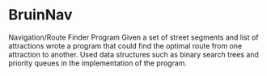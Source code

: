# BruinNav
Navigation/Route Finder Program
Given a set of street segments and list of attractions wrote a program that could find the optimal route from one attraction to another.
Used data structures such as binary search trees and priority queues in the implementation of the program.
